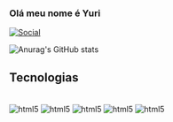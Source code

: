 ### Olá meu nome é Yuri

[![Social](https://img.shields.io/badge/LinkedIn-0077B5?style=for-the-badge&logo=linkedin&logoColor=white)](https://www.linkedin.com/in/yuri-griebeler-684996264/)

![Anurag's GitHub stats](https://github-readme-stats.vercel.app/api?username=YuriGriebeler&show_icons=true&theme=onedark)

## Tecnologias 

<div style="display: inline_block"><br/>
<img align="center" alt="html5" src="https://img.shields.io/badge/Java-ED8B00?style=for-the-badge&logo=openjdk&logoColor=white"/>

<img align="center" alt="html5" src="https://img.shields.io/badge/HTML5-E34F26?style=for-the-badge&logo=html5&logoColor=white"/>

<img align="center" alt="html5" src="https://img.shields.io/badge/C%23-239120?style=for-the-badge&logo=c-sharp&logoColor=white"/>

<img align="center" alt="html5" src="https://img.shields.io/badge/.NET-5C2D91?style=for-the-badge&logo=.net&logoColor=white"/>

<img align="center" alt="html5" src="https://img.shields.io/badge/Angular-DD0031?style=for-the-badge&logo=angular&logoColor=white"/>

</div><br/>

